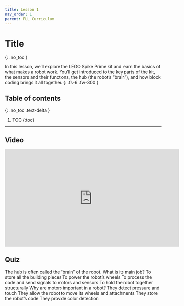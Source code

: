 ```yaml
---
title: Lesson 1
nav_order: 1
parent: FLL Curriculum
---
```


# Title
{: .no_toc }

In this lesson, we’ll explore the LEGO Spike Prime kit and learn the basics of what makes a robot work. You’ll get introduced to the key parts of the kit, the sensors and their functions, the hub (the robot’s “brain”), and how block coding brings it all together. {: .fs-6 .fw-300 }

## Table of contents
{: .no_toc .text-delta }

1. TOC
{:toc}

---

## Video
<iframe width="560" height="315" src="https://www.youtube.com/embed/ErDj8myI_Tg?si=s1CXRpumwxveoNae" title="YouTube video player" frameborder="0" allow="accelerometer; autoplay; clipboard-write; encrypted-media; gyroscope; picture-in-picture; web-share" referrerpolicy="strict-origin-when-cross-origin" allowfullscreen></iframe>


## Quiz
<content-quiz>
    <quiz-mc-question >
        The hub is often called the “brain” of the robot. What is its main job?
        <quiz-option>
            To store all the building pieces
            <quiz-explanation></quiz-explanation>
        </quiz-option>
        <quiz-option>
            To power the robot’s wheels
            <quiz-explanation></quiz-explanation>
        </quiz-option>
        <quiz-option correct>
            To process the code and send signals to motors and sensors
            <quiz-explanation></quiz-explanation>
        </quiz-option>
        <quiz-option correct>
            To hold the robot together structurally
            <quiz-explanation></quiz-explanation>
        </quiz-option>
    </quiz-mc-question>
    <quiz-mc-question >
        Why are motors important in a robot?
        <quiz-option >
            They detect pressure and touch
            <quiz-explanation></quiz-explanation>
        </quiz-option>
        <quiz-option correct>
            They allow the robot to move its wheels and attachments
            <quiz-explanation></quiz-explanation>
        </quiz-option>
        <quiz-option>
            They store the robot’s code
            <quiz-explanation></quiz-explanation>
        </quiz-option>
        <quiz-option correct>
            They provide color detection
            <quiz-explanation></quiz-explanation>
        </quiz-option>
    </quiz-mc-question>

</content-quiz>
